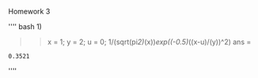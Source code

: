 Homework 3 

'''' bash
1) 

>> x = 1;
>> y = 2;
>> u = 0;
>> 1/(sqrt(pi*2)*(x))*exp((-0.5)*((x-u)/(y))^2)
>> ans =

    0.3521
 ''''
 
